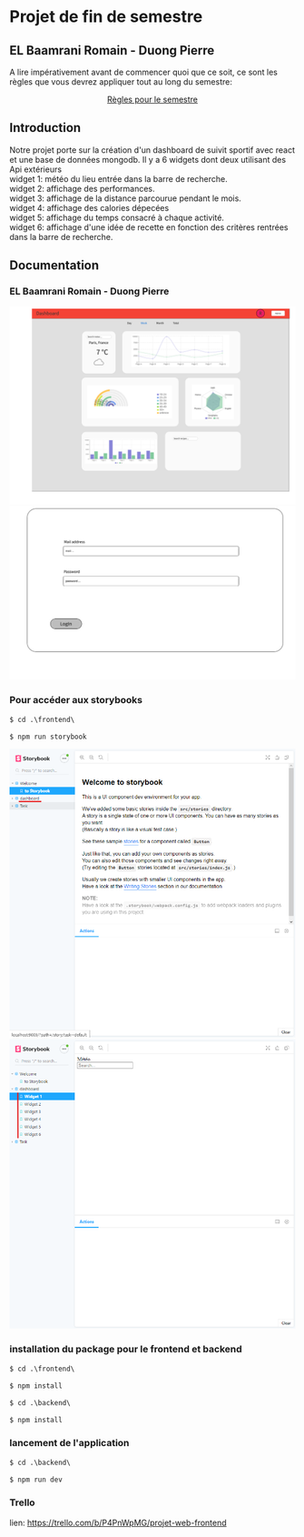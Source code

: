 # Projet de fin de semestre
## EL Baamrani Romain - Duong Pierre

A lire impérativement avant de commencer quoi que ce soit, ce sont les règles que vous devrez appliquer tout au long du semestre:

<p align="center">
 <a href="https://gitlab.com/Adrien_Kourganoff/instructions_web_ocres_ing4/-/blob/master/README.md">Règles pour le semestre</a>
</p>

## Introduction
Notre projet porte sur la création d'un dashboard de suivit sportif avec react et une base de données mongodb. Il y a 6 widgets dont deux utilisant des Api extérieurs<br/>
widget 1: météo du lieu entrée dans la barre de recherche.<br/>
widget 2: affichage des performances.<br/>
widget 3: affichage de la distance parcourue pendant le mois.<br/>
widget 4: affichage des calories dépecées<br/>
widget 5: affichage du temps consacré à chaque activité.<br/>
widget 6: affichage d'une idée de recette en fonction des critères rentrées dans la barre de recherche.
## Documentation

### EL Baamrani Romain - Duong Pierre

![alt text](frontend/public/img/Dashboard.png)
![alt text](frontend/public/img/Admin_login.png)

### Pour accéder aux storybooks
```shell
$ cd .\frontend\
```

```shell
$ npm run storybook
```
![alt text](frontend/public/img/storybook_1.png)
![alt text](frontend/public/img/storybook_2.png)

### installation du package pour le frontend et backend
```shell
$ cd .\frontend\
```

```shell
$ npm install
```

```shell
$ cd .\backend\
```

```shell
$ npm install
```

### lancement de l'application

```shell
$ cd .\backend\
```

```shell
$ npm run dev
```

### Trello
lien: https://trello.com/b/P4PnWpMG/projet-web-frontend
